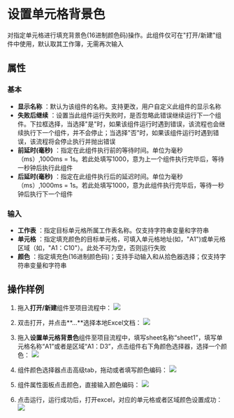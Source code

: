# 设置单元格背景色

对指定单元格进行填充背景色(16进制颜色码)操作。此组件仅可在&quot;打开/新建&quot;组件中使用，默认取其工作簿，无需再次输入

## 属性
### 基本
- **显示名称** ：默认为该组件的名称。支持更改，用户自定义此组件的显示名称
- **失败后继续** ：设置当此组件运行失败时，是否忽略此错误继续运行下一个组件。下拉框选择，当选择"是"时，如果该组件运行时遇到错误，该流程也会继续执行下一个组件，并不会停止；当选择"否"时，如果该组件运行时遇到错误，该流程将会停止执行并抛出错误
- **前延时(毫秒)** ：指定在此组件执行前的等待时间。单位为毫秒（ms）,1000ms = 1s。若此处填写1000，意为上一个组件执行完毕后，等待一秒钟后执行此组件
- **后延时(毫秒)** ：指定在此组件执行后的延迟时间。单位为毫秒（ms）,1000ms = 1s。若此处填写1000，意为此组件执行完毕后，等待一秒钟后执行下一个组件


### 输入

- **工作表** ：指定目标单元格所属工作表名称。仅支持字符串变量和字符串
- **单元格** ：指定填充颜色的目标单元格，可填入单元格地址(如，"A1")或单元格区域（如，"A1：C10"）。此处不可为空，否则运行失败
- **颜色** ：指定填充色(16进制颜色码)；支持手动输入和从拾色器选择；仅支持字符串变量和字符串

## 操作样例

1. 拖入**打开/新建**组件至项目流程中：
![](https://docimages.blob.core.chinacloudapi.cn/images/Activities/OpenExcel1.png)

2. 双击打开，并点击**...**选择本地Excel文档：
![](https://docimages.blob.core.chinacloudapi.cn/images/Activities/OpenExcel2.png)

3. 拖入**设置单元格背景色**组件至项目流程中，填写sheet名称“sheet1”，填写单元格名称“A1”或者是区域“A1：D3”，点击组件右下角颜色选择器，选择一个颜色：
![](https://docimages.blob.core.chinacloudapi.cn/images/Activities/SetCellBackColor1.png)

4. 组件颜色选择器点击高级tab，拖动或者填写颜色编码：
![](https://docimages.blob.core.chinacloudapi.cn/images/Activities/SetCellBackColor2.png)

5. 组件属性面板点击颜色，直接输入颜色编码：
![](https://docimages.blob.core.chinacloudapi.cn/images/Activities/SetCellBackColor3.png)

6. 点击运行，运行成功后，打开excel，对应的单元格或者区域颜色设置成功：
![](https://docimages.blob.core.chinacloudapi.cn/images/Activities/SetCellBackColor4.png)
